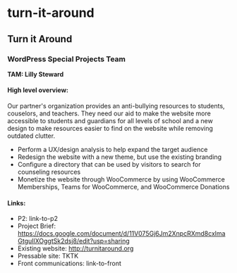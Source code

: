 # turn-it-around
## Turn it Around ##
### WordPress Special Projects Team ###
**TAM: Lilly Steward**

#### High level overview: ####
Our partner's organization provides an anti-bullying resources to students, couselors, and teachers. They need our aid to make the website more accessible to students and guardians for all levels of school and a new design to make resources easier to find on the website while removing outdated clutter. 

* Perform a UX/design analysis to help expand the target audience
* Redesign the website with a new theme, but use the existing branding
* Configure a directory that can be used by visitors to search for counseling resources
* Monetize the website through WooCommerce by using WooCommerce Memberships, Teams for WooCommerce, and WooCommerce Donations

#### Links: ####

* P2: link-to-p2
* Project Brief: https://docs.google.com/document/d/11V075Gj6Jm2XnpcRXmd8cxlmaGtguIlXOggtSk2dsj8/edit?usp=sharing
* Existing website: http://turnitaround.org
* Pressable site: TKTK
* Front communications: link-to-front
